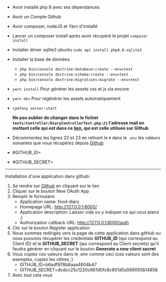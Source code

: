 - Avoir installé php 8 avec ses dépendances
- Avoir un Compte Github
- Avoir composer, nodeJS et Yarn d'installé
- Lancer un composer install après avoir récupéré le projet ```composer install```
- Installer driver sqlite3 ubuntu ```sudo apt install php8.0-sqlite3 ```
- Installer la base de données 
  - ```php bin/console doctrine:database:create --env=test```
  - ```php bin/console doctrine:schema:create --env=test```
  - ```php bin/console doctrine:migrations:migrate --env=test```
- ```yarn install``` Pour générer les assets css et js via encore
- ```yarn dev``` Pour regénérer les assets automatiquement
- ```symfony server:start```

  __Ne pas oublier de changer dans le fichier ```tests/Controller/DiaryControllerTest.php:21``` l'adresse mail en mettant celle qui est dans ce [lien](https://github.com/settings/emails),
  qui est celle utilisée sur Github__

- Décommentez les lignes 22 et 23 en retirant le `#` dans le ```.env``` les valeurs suivantes que vous récupérez depuis [Github](https://github.com/settings/developers)
- #GITHUB_ID=
- #GITHUB_SECRET=

---
Installation d'une application dans github:
1. Se rendre sur [Github](https://github.com/settings/developers) en cliquant sur le lien
2. Cliquer sur le bouton New OAuth App
3. Remplir le formulaire
   - Application name: food-diary
   - Homepage URL: http://127.0.0.1:8000/
   - Application description: Laisser vide ou y indiquer ce qui vous plaira ;)
   - Authorization callback URL: http://127.0.0.1:8000/auth
4. Clic sur le bouton Register application
5. Nous sommes redirigés vers la page de cette application dans gitHub ou nous pouvons récupérer
les credentials **GITHUB_ID** (qui correspond au Client ID) et le **GITHUB_SECRET** (qui correspond au Client secrets)
qu'il faudra générer en cliquant sur le bouton **Generate a new client secret**
6. Vous copiez ces valeurs dans le .env comme ceci (ces valeurs sont des exemples, copiez les vôtres ;)
   - GITHUB_ID=b6adf978b8aaa4804b47
   - GITHUB_SECRET=dcdcc25c1220c661d0fc8c901d0a569050b14858
7. Avec tout cela vous 

